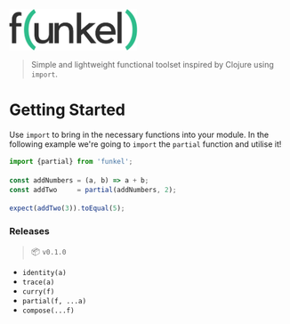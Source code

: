<img src="media/logo.png" width="230" alt="Funkel" />

> Simple and lightweight functional toolset inspired by Clojure using `import`.

# Getting Started

Use `import` to bring in the necessary functions into your module. In the following example we're going to `import` the `partial` function and utilise it!

```javascript
import {partial} from 'funkel';

const addNumbers = (a, b) => a + b;
const addTwo     = partial(addNumbers, 2);

expect(addTwo(3)).toEqual(5);
```

### Releases

 > :package: `v0.1.0`
 
 * `identity(a)`
 * `trace(a)`
 * `curry(f)`
 * `partial(f, ...a)`
 * `compose(...f)`
 